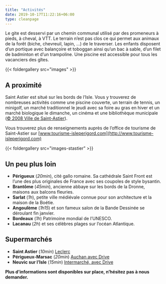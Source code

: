 ```yaml
---
title: "Activités"
date: 2019-10-17T11:22:16+06:00
type: cleanpage
---
```


Le gite est desservi par un chemin communal utilisé par des promeneurs à pieds, à cheval, à VTT. Le terrain n’est pas clos ce qui permet aux animaux de la forêt (biche, chevreuil, lapin, ...) de le traverser. Les enfants disposent d’un portique avec balançoire et toboggan ainsi qu’un bac à sable, d’un filet de badminton et d’un trampoline. Une piscine est accessible pour tous les vacanciers des gîtes.

{{< foldergallery src="images" >}}

## A proximité

Saint Astier est situé sur les bords de l’Isle. Vous y trouverez de nombreuses activités comme une piscine couverte, un terrain de tennis, un minigolf, un marché traditionnel le jeudi avec sa foire au gras en hiver et un marché biologique le dimanche, un cinéma et une bibliothèque municipale ([© 2008 Ville de Saint-Astier](http://www.ville-saint-astier.fr/)).

Vous trouverez plus de renseignements auprès de l’office de tourisme de Saint-Astier sur [www.tourisme-isleperigord.com](http://www.tourisme-isleperigord.com)

{{< foldergallery src="images-stastier" >}}

## Un peu plus loin

* **Périgueux** (_20min_), cité gallo romaine. Sa cathédrale Saint Front est l’une des plus originales de France avec ses coupoles de style bysantin.
* **Brantôme** (_45min_), ancienne abbaye sur les bords de la Dronne, maisons aux balcons fleuries.
* **Sarlat** (_1h_), petite ville médiévale connue pour son architecture et la maison de la Boétie.
* **Angoulème** (_1h15_) et son fameux salon de la Bande Dessinée se déroulant fin janvier.
* **Bordeaux** (_1h_) Patrimoine mondial de l’UNESCO.
* **Lacanau** (_2h_) et ses célèbres plages sur l’océan Atlantique.

## Supermarchés

* **Saint Astier** (_10min_) [Leclerc](http://www.e-leclerc.com/st-astier)
* **Périgueux-Marsac** (_20min_) [Auchan avec Drive](https://www.auchan.fr/magasins/perigueux-marsac/sl-38)
* **Neuvic sur l’Isle** (_15min_) [Intermarché, avec Drive](https://www.intermarche.com/magasins/09112/neuvic-sur-l-isle-24190/infos-pratiques)

**Plus d’informations sont disponibles sur place, n’hésitez pas à nous demander.**
